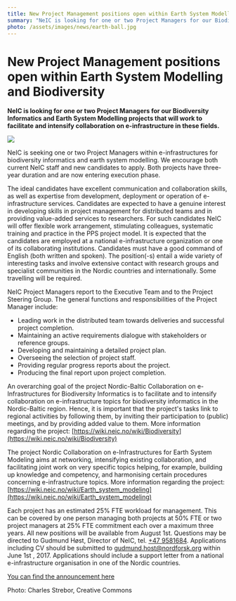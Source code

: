 ```yaml
---
title: New Project Management positions open within Earth System Modelling and Biodiversity
summary: "NeIC is looking for one or two Project Managers for our Biodiversity Informatics and Earth System Modelling projects that will work to facilitate and intensify collaboration on e-infrastructure in these fields."
photo: /assets/images/news/earth-ball.jpg
---
```


# New Project Management positions open within Earth System Modelling and Biodiversity

**NeIC is looking for one or two Project Managers for our Biodiversity Informatics and Earth System Modelling projects that will work to facilitate and intensify collaboration on e-infrastructure in these fields.**

<img class="smallpic" src="{% include baseurl %}/assets/images/news/earth-ball.jpg">

NeIC is seeking one or two Project Managers within e-infrastructures for biodiversity informatics and earth system modelling. We encourage both current NeIC staff and new candidates to apply. Both projects have three-year duration and are now entering execution phase.

The ideal candidates have excellent communication and collaboration skills, as well as expertise from development, deployment or operation of e-infrastructure services. Candidates are expected to have a genuine interest in developing skills in project management for distributed teams and in providing value-added services to researchers. For such candidates NeIC will offer flexible work arrangement, stimulating colleagues, systematic training and practice in the PPS project model. It is expected that the candidates are employed at a national e-infrastructure organization or one of its collaborating institutions. Candidates must have a good command of English (both written and spoken). The position(-s) entail a wide variety of interesting tasks and involve extensive contact with research groups and specialist communities in the Nordic countries and internationally. Some travelling will be required.

NeIC Project Managers report to the Executive Team and to the Project Steering Group. The general functions and responsibilities of the Project Manager include:

*	Leading work in the distributed team towards deliveries and successful project completion.
*	Maintaining an active requirements dialogue with stakeholders or reference groups.
*	Developing and maintaining a detailed project plan.
*	Overseeing the selection of project staff.
*	Providing regular progress reports about the project.
*	Producing the final report upon project completion.

An overarching goal of the project Nordic-Baltic Collaboration on e-Infrastructures for Biodiversity Informatics is to facilitate and to intensify collaboration on e-infrastructure topics for biodiversity informatics in the Nordic-Baltic region. Hence, it is important that the project's tasks link to regional activities by following them, by inviting their participation to (public) meetings, and by providing added value to them. More information regarding the project:
[https://wiki.neic.no/wiki/Biodiversity](https://wiki.neic.no/wiki/Biodiversity)

The project Nordic Collaboration on e-Infrastructures for Earth System Modeling aims at networking, intensifying existing collaboration, and facilitating joint work on very specific topics helping, for example, building up knowledge and competency, and harmonising certain procedures concerning e-infrastructure topics. More information regarding the project:
[https://wiki.neic.no/wiki/Earth_system_modeling](https://wiki.neic.no/wiki/Earth_system_modeling)

Each project has an estimated 25% FTE workload for management. This can be covered by one person managing both projects at 50% FTE or two project managers at 25% FTE commitment each over a maximum three years.
All new positions will be available from August 1st. Questions may be directed to Gudmund Høst, Director of NeIC, tel. [+47 9581684](tel:+479581684). Applications including CV should be submitted to [gudmund.host@nordforsk.org](mailto:gudmund.host@nordforsk.org) within June 1st , 2017. Applications should include a support letter from a national e-infrastructure organisation in one of the Nordic countries.

[You can find the announcement here](https://wiki.neic.no/w/ext/img_auth.php/3/38/170509-Open-position-announcement-Project-Managers.pdf)

<span class="discreet">
Photo: Charles Strebor, Creative Commons
</span>
